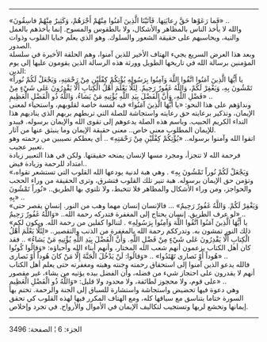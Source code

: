 ------------------------------------------------------------------------

«فَما رَعَوْها حَقَّ رِعايَتِها. فَآتَيْنَا الَّذِينَ آمَنُوا مِنْهُمْ أَجْرَهُمْ، وَكَثِيرٌ مِنْهُمْ فاسِقُونَ»
..  
والله لا يأخذ الناس بالمظاهر والأشكال، ولا بالطقوس والمسوح. إنما يأخذهم
بالعمل والنية، ويحاسبهم على حقيقة الشعور والسلوك. وهو الذي يعلم خبايا
القلوب وذوات الصدور.  
وبعد هذا العرض السريع يجيء الهتاف الأخير للذين آمنوا، وهم الحلقة الأخيرة
في سلسلة المؤمنين برسالة الله في تاريخها الطويل وورثة هذه الرسالة الذين
يقومون عليها إلى يوم الدين:  
«يا أَيُّهَا الَّذِينَ آمَنُوا اتَّقُوا اللَّهَ وَآمِنُوا بِرَسُولِهِ يُؤْتِكُمْ كِفْلَيْنِ مِنْ رَحْمَتِهِ،
وَيَجْعَلْ لَكُمْ نُوراً تَمْشُونَ بِهِ، وَيَغْفِرْ لَكُمْ، وَاللَّهُ غَفُورٌ رَحِيمٌ. لِئَلَّا يَعْلَمَ أَهْلُ
الْكِتابِ أَلَّا يَقْدِرُونَ عَلى شَيْءٍ مِنْ فَضْلِ اللَّهِ، وَأَنَّ الْفَضْلَ بِيَدِ اللَّهِ يُؤْتِيهِ مَنْ يَشاءُ،
وَاللَّهُ ذُو الْفَضْلِ الْعَظِيمِ» ..  
ونداؤهم على هذا النحو: «يا أَيُّهَا الَّذِينَ آمَنُوا» فيه لمسة خاصة لقلوبهم،
واستحياء لمعنى الإيمان، وتذكير برعايته حق رعايته واستجاشة للصلة التي
تربطهم بربهم الذي يناديهم هذا النداء الكريم الحبيب. وباسم هذه الصلة
يدعوهم إلى تقوى الله والإيمان برسوله. فيبدو للإيمان المطلوب معنى خاص..
معنى حقيقة الإيمان وما ينبثق عنها من آثار.  
اتقوا الله وآمنوا برسوله.. «يُؤْتِكُمْ كِفْلَيْنِ مِنْ رَحْمَتِهِ» .. أي يعطكم نصيبين من
رحمته وهو تعبير عجيب.  
فرحمة الله لا تتجزأ، ومجرد مسها لإنسان يمنحه حقيقتها. ولكن في هذا
التعبير زيادة امتداد للرحمة وزيادة فيض..  
«وَيَجْعَلْ لَكُمْ نُوراً تَمْشُونَ بِهِ» . وهي هبة لدنية يودعها الله القلوب التي تستشعر
تقواه، وتؤمن حق الإيمان برسوله. هبة تنير تلك القلوب فتشرق، وترى الحقيقة
من وراء الحجب والحواجز، ومن وراء الأشكال والمظاهر فلا تتخبط، ولا تلتوي
بها الطريق.. «نُوراً تَمْشُونَ بِهِ» ..  
«وَيَغْفِرْ لَكُمْ. وَاللَّهُ غَفُورٌ رَحِيمٌ» ... فالإنسان إنسان مهما وهب من النور. إنسان
يقصر حتى لو عرف الطريق. إنسان يحتاج إلى المغفرة فتدركه رحمة الله..
«وَاللَّهُ غَفُورٌ رَحِيمٌ» ..  
«يا أَيُّهَا الَّذِينَ آمَنُوا اتَّقُوا اللَّهَ وَآمِنُوا بِرَسُولِهِ» . لتنالوا كفلين من رحمة
الله. ويكون لكم ذلك النور تمشون به. وتدرككم رحمة الله بالمغفرة من الذنب
والتقصير.. «لِئَلَّا يَعْلَمَ أَهْلُ الْكِتابِ أَلَّا يَقْدِرُونَ عَلى شَيْءٍ مِنْ فَضْلِ اللَّهِ. وَأَنَّ
الْفَضْلَ بِيَدِ اللَّهِ يُؤْتِيهِ مَنْ يَشاءُ» .. فقد كان أهل الكتاب يزعمون أنهم شعب الله
المختار، وأنهم أبناء الله وأحباؤه: «وَقالُوا كُونُوا هُوداً أَوْ نَصارى تَهْتَدُوا»
.. «وَقالُوا: لَنْ يَدْخُلَ الْجَنَّةَ إِلَّا مَنْ كانَ هُوداً أَوْ نَصارى» ..  
فالله يدعو الذين آمنوا إلى استحقاق رحمته وجنته وهبته ومغفرته حتى يعلم
أهل الكتاب أنهم لا يقدرون على احتجاز شيء من فضله، وأن الفضل بيده يؤتيه
من يشاء، غير مقصور على قوم، ولا محجوز لطائفة، ولا محدود ولا قليل: «وَاللَّهُ
ذُو الْفَضْلِ الْعَظِيمِ» ..  
وهي دعوة فيها تحضيض واستجاشة واستشارة للسباق إلى الجنة والرحمة. تختم بها
السورة ختاما يتناسق مع سياقها كله، ومع الهتاف المكرر فيها لهذه القلوب كي
تحقق إيمانها وتخشع لربها وتستجيب لتكاليف الإيمان في الأموال والأرواح. في
تجرد وإخلاص.

------------------------------------------------------------------------

الجزء: 6 ¦ الصفحة: 3496
